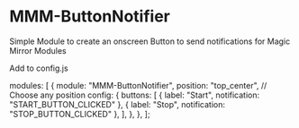 # MMM-ButtonNotifier
Simple Module to create an onscreen Button to send notifications for Magic Mirror Modules

Add to config.js 

modules: [
    {
        module: "MMM-ButtonNotifier",
        position: "top_center", // Choose any position
        config: {
            buttons: [
                { label: "Start", notification: "START_BUTTON_CLICKED" },
                { label: "Stop", notification: "STOP_BUTTON_CLICKED" },
            ],
        },
    },
];

